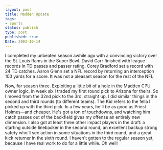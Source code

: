 ```yaml
---
layout: post
title: Madden Update
tags:
- Sports
status: publish
type: post
published: true
Date: 2003-10-14
---
```

I completed my unbeaten season awhile ago with a convincing victory over the St. Louis Rams in the Super Bowl.  David Carr finished with league records in TD passes and passer rating.  Corey Bradford set a record with 24 TD catches.  Aaron Glenn set a <span class="caps">NFL</span> record by returning an interception 103 yards for a score.  It was not a pleasant season for the rest of the <span class="caps">NFL</span>.

Now, for season three.  Exploiting a little bit of a hole in the Madden <span class="caps">CPU</span> owner logic, in week six I traded my first round pick to Arizona for theirs.  So I moved from the 32nd pick to the 3rd, straight up.  I did similar things in the second and third rounds (to different teams).  The Kid refers to the fella I picked up with the third pick.  In a few years, he'll be as good as Priest Holmes&#8212;and cheaper.  He's got a ton of touchdowns, and watching him catch passes out of the backfield gives my offense an entirely new dimension.  I also got at least three other impact players in the draft: a starting outside linebacker in the second round, an excellent backup strong safety who'll see action in some situations in the third round, and a great kick returner in the sixth round.  I haven't gotten to the regular season yet, because I have real work to do for a little while.  Oh well!
